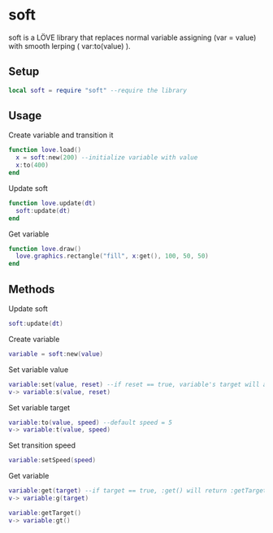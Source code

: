 soft
==============

soft is a LÖVE library that replaces normal variable assigning (var = value) with smooth lerping ( var:to(value) ).

Setup
----------------

```lua
local soft = require "soft" --require the library
```

Usage
----------------

Create variable and transition it
```lua
function love.load()
  x = soft:new(200) --initialize variable with value
  x:to(400)
end
```

Update soft
```lua
function love.update(dt)
  soft:update(dt)
end
```

Get variable
```lua
function love.draw()
  love.graphics.rectangle("fill", x:get(), 100, 50, 50)
end
```

Methods
----------------

Update soft
```lua
soft:update(dt)
```

Create variable
```lua
variable = soft:new(value)
```

Set variable value
```lua
variable:set(value, reset) --if reset == true, variable's target will also be set to value
v-> variable:s(value, reset)
```

Set variable target
```lua
variable:to(value, speed) --default speed = 5
v-> variable:t(value, speed)
```

Set transition speed
```lua
variable:setSpeed(speed)
```

Get variable
```lua
variable:get(target) --if target == true, :get() will return :getTarget()
v-> variable:g(target)

variable:getTarget()
v-> variable:gt()
```
